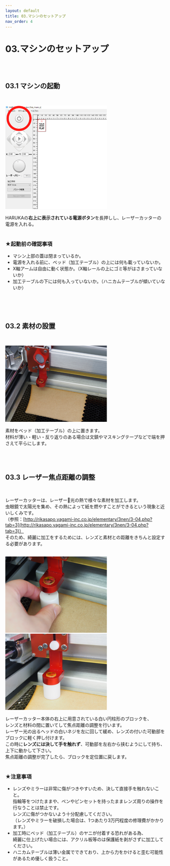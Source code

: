 ```yaml
---
layout: default
title: 03.マシンのセットアップ
nav_order: 4
---
```


# 03.マシンのセットアップ
<br><br>

## 03.1 マシンの起動
<br>

<img src="assets/03-1.png" width="320" alt="hi" class="inline"/><br>

HARUKAの**右上に表示されている電源ボタン**を長押しし、レーザーカッターの電源を入れる。<br>
<br>

### ★起動前の確認事項

* マシン上部の蓋は閉まっているか。
* 電源を入れる前に、ベッド（加工テーブル）の上には何も載っていないか。
* X軸アームは自由に動く状態か。（X軸レールの上にゴミ等がはさまっていないか）
* 加工テーブルの下には何も入っていないか。（ハニカムテーブルが傾いていないか）
<br>
<br>
<br>

## 03.2 素材の設置
<br>

<img src="assets/03-2.jpg" width="320" alt="hi" class="inline"/><br>

素材をベッド（加工テーブル）の上に置きます。<br>
材料が薄い・軽い・反り返りのある場合は文鎮やマスキングテープなどで端を押さえて平らにします。<br>
<br>
<br>
<br>

## 03.3 レーザー焦点距離の調整
<br>

レーザーカッターは、レーザー光の熱で様々な素材を加工します。<br>
虫眼鏡で太陽光を集め、その熱によって紙を燃やすことができるという現象と近いしくみです。<br>
（参照：[http://rikasapo.yagami-inc.co.jp/elementary/3nen/3-04.php?tab=3](http://rikasapo.yagami-inc.co.jp/elementary/3nen/3-04.php?tab=3)）<br>
そのため、綺麗に加工をするためには、レンズと素材との距離をきちんと設定する必要があります。<br>
<br>

<img src="assets/03-3.png" width="320" alt="hi" class="inline"/> <img src="assets/03-4.png" width="320" alt="hi" class="inline"/><br>

レーザーカッター本体の右上に用意されている白い円柱形のブロックを、<br>
レンズと材料の間に置いてして焦点距離の調整を行います。<br>
レーザー光の出るヘッドの白いネジを左に回して緩め、レンズの付いた可動部をブロックに軽く押し付けます。<br>
この時に**レンズには決して手を触れず**、可動部を左右から挟むようにして持ち、上下に動かして下さい。<br>
焦点距離の調整が完了したら、ブロックを定位置に戻します。<br>
<br>

### ★注意事項
* レンズやミラーは非常に傷がつきやすいため、決して直接手を触れないこと。<br>
指輪等をつけたままや、ペンやピンセットを持ったままレンズ周りの操作を行なうことは禁止です。<br>
レンズに傷がつかないよう十分配慮してください。<br>
（レンズやミラーを破損した場合は、1つあたり3万円程度の修理費がかかります。）
* 加工時にベッド（加工テーブル）のヤニが付着する恐れがある為、<br>
綺麗に仕上げたい場合には、アクリル板等のは保護紙を剥がさずに加工してください。
* ハニカムテーブルは薄い金属でできており、上から力をかけると歪む可能性があるため優しく扱うこと。
